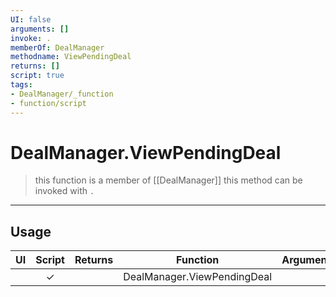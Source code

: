 ```yaml
---
UI: false
arguments: []
invoke: .
memberOf: DealManager
methodname: ViewPendingDeal
returns: []
script: true
tags:
- DealManager/_function
- function/script
---
```

# DealManager.ViewPendingDeal
> this function is a member of [[DealManager]]
> this method can be invoked with `.`
-----
## Usage
|  UI | Script | Returns | Function | Arguments |
|:---:|:------:|-------:|:--------:|:---------|
| |✓||DealManager.ViewPendingDeal||
